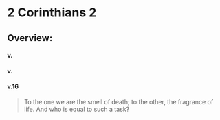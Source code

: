 # 2 Corinthians 2

## Overview:



#### v.
>

#### v.
>

#### v.16
>To the one we are the smell of death; to the other, the fragrance of life. And who is equal to such a task?

